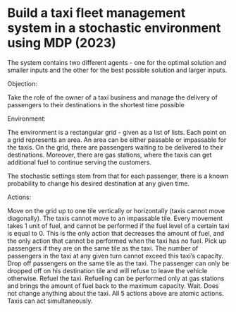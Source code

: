 # Build a taxi fleet management system in a stochastic environment using MDP (2023)

The system contains two different agents - one for the optimal solution and smaller inputs and the other for the best possible solution and larger inputs.

Objection: 

Take the role of the owner of a taxi business and manage the delivery of passengers to their destinations in the shortest time possible

Environment:

The environment is a rectangular grid - given as a list of lists. Each point on a grid represents an area. An area can be either passable or impassable for the taxis. On the grid, there are passengers waiting to be delivered to their destinations. Moreover, there are gas stations, where the taxis can get additional fuel to continue serving the customers.

The stochastic settings stem from that for each passenger, there is a known probability to change his desired destination at any given time.

Actions:

Move on the grid up to one tile vertically or horizontally (taxis cannot move diagonally). The taxis cannot move to an impassable tile. Every movement takes 1 unit of fuel, and cannot be performed if the fuel level of a certain taxi is equal to 0. This is the only action that decreases the amount of fuel, and the only action that cannot be performed when the taxi has no fuel.
Pick up passengers if they are on the same tile as the taxi. The number of passengers in the taxi at any given turn cannot exceed this taxi’s capacity.
Drop off passengers on the same tile as the taxi. The passenger can only be dropped off on his destination tile and will refuse to leave the vehicle otherwise.
Refuel the taxi. Refueling can be performed only at gas stations and brings the amount of fuel back to the maximum capacity.
Wait. Does not change anything about the taxi. All 5 actions above are atomic actions. Taxis can act simultaneously.
